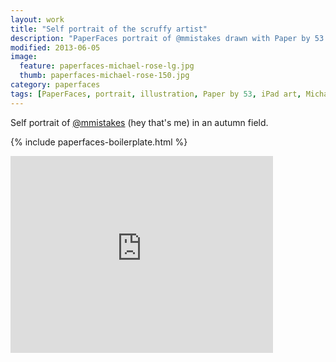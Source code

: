 ```yaml
---
layout: work
title: "Self portrait of the scruffy artist"
description: "PaperFaces portrait of @mmistakes drawn with Paper by 53 on an iPad."
modified: 2013-06-05
image: 
  feature: paperfaces-michael-rose-lg.jpg
  thumb: paperfaces-michael-rose-150.jpg
category: paperfaces
tags: [PaperFaces, portrait, illustration, Paper by 53, iPad art, Michael Rose, self portrait]
---
```


Self portrait of [@mmistakes](http://twitter.com/mmistakes) (hey that's me) in an autumn field.

{% include paperfaces-boilerplate.html %}

<iframe width="420" height="315" src="http://www.youtube.com/embed/NqcGVymOiPo" frameborder="0"> </iframe>